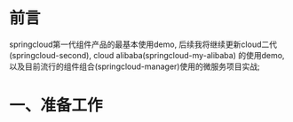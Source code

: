 # 前言 #

springcloud第一代组件产品的最基本使用demo, 
后续我将继续更新cloud二代(springcloud-second), cloud alibaba(springcloud-my-alibaba) 的使用demo,以及目前流行的组件组合(springcloud-manager)使用的微服务项目实战;

# 一、准备工作 #



